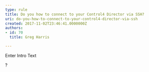 ```yaml
---
type: rule
title: Do you how to connect to your Control4 Director via SSH?
uri: do-you-how-to-connect-to-your-control4-director-via-ssh
created: 2017-11-02T23:46:41.0000000Z
authors:
- id: 70
  title: Greg Harris

---
```


Enter Intro Text
 
​​?
